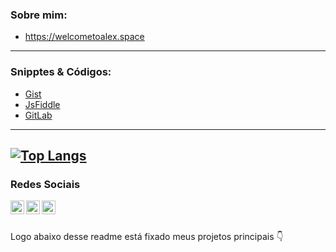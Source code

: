 

### Sobre mim:
- https://welcometoalex.space<br />

---

### Snipptes & Códigos: 
- [Gist](https://gist.github.com/adjonata)
- [JsFiddle](https://jsfiddle.net/user/AlexDjonata/fiddles/)
- [GitLab](https://gitlab.com/alexdjonata)

---
[![Top Langs](https://github-readme-stats.vercel.app/api/top-langs/?username=adjonata&theme=radical)](https://github.com/anuraghazra/github-readme-stats)
---

### Redes Sociais
<a target="_blank" href="https://www.linkedin.com/in/alex-djonata-684405151/">
  <img align="left" alt="LinkdeIN" width="22px" src="https://cdn.jsdelivr.net/npm/simple-icons@v3/icons/linkedin.svg" />
</a>
<a target="_blank" href="https://api.whatsapp.com/send?phone=5545998031093">
  <img align="left" alt="Whatsapp" width="22px" src="https://cdn.jsdelivr.net/npm/simple-icons@v3/icons/whatsapp.svg" />
</a>
<a target="_blank" href="mailto:alexdjonata30@gmail.com">
  <img align="left" alt="Gmail" width="22px" src="https://cdn.jsdelivr.net/npm/simple-icons@v3/icons/gmail.svg" />
</a> <br /><br />

Logo abaixo desse readme está fixado meus projetos principais 👇
